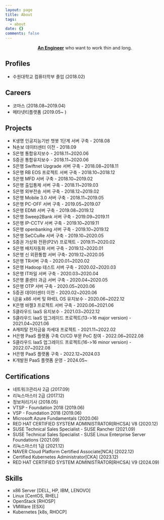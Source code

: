 ```yaml
---
layout: page
title: About
tags:
  - about
date: {}
comments: false
---
```


<center><a href="http://nmcli.github.io/"><b>An Engineer</b></a> who want to work thin and long.</center>

## Profiles
* 수원대학교 컴퓨터학부 졸업 (2018.02)

## Careers
* 코마스 (2018.08~2019.04)
* 메타넷티플랫폼 (2019.05~ )

## Projects
* K생명 인공지능기반 챗봇 1단계 서버 구축 - 2018.08
* N손보 데이터센터 이전 - 2018.09
* S은행 통합유지보수 - 2018.11~2020.06
* S증권 통합유지보수 - 2018.11~2020.06
* S은행 Swiftnet Upgrade 서버 구축 - 2018.08~2018.11
* S은행 RB EOS 프로젝트 서버 구축 - 2018.10~2018.12
* S은행 MFD 서버 구축 - 2018.10~2019.02
* S은행 출입통제 서버 구축 - 2018.11~2019.03
* S은행 외부전송 서버 구축 - 2018.12~2019.02
* S은행 Mobile 3.0 서버 구축 - 2018.11~2019.05
* S은행 PC-OFF 서버 구축 - 2019.05~2019.07
* S은행 EDMI 서버 구축 - 2019.08~2019.12
* S은행 Sweep2Bank 서버 구축 - 2019.09~2019.11
* S은행 IP-CCTV 서버 구축 - 2019.10~2019.11
* S은행 openbanking 서버 구축 - 2019.10~2019.12
* S은행 SeCCuRe 서버 구축 - 2019.10~2020.05
* S증권 가상화 전환(P2V) 프로젝트 - 2019.11~2020.02
* S은행 배치자동화 서버 구축 - 2019.12~2020.01
* S은행 신 외환통합 서버 구축- 2019.12~2020.05
* S은행 TR서버 구축 - 2020.01~2020.02
* S은행 Hadoop 테스트 서버 구축 - 2020.02~2020.03
* S은행 IT파일 서버 구축 - 2020.03~2020.04
* S은행 콜센터 과금 서버 구축 - 2020.04~2020.05
* S은행 OTP 서버 구축 - 2020.05~2020.06
* S증권 데이터센터 이전 - 2020.02~2020.06
* I금융 x86 서버 및 RHEL OS 유지보수 - 2020.06~2022.12
* K은행 바젤3 프로젝트 서버 구축 - 2020.06~2021.06
* S클라우드 IaaS 유지보수 - 2021.03~2022.12
* S클라우드 IaaS 업그레이드 프로젝트(13->16 major version) - 2021.04~2021.06
* A캐피탈 전자금융 차세대 프로젝트 - 2021.11~2022.02
* H은행 PaaS 플랫폼 구축 CI/CD 부문 PoC 참여 - 2022.06~2022.08
* S클라우드 IaaS 업그레이드 프로젝트(16->16 minor version) - 2022.07~2022.08
* H은행 PaaS 플랫폼 구축 - 2022.12~2024.03
* K개발원 PaaS 플랫폼 운영 - 2024.05~

## Certifications
* 네트워크관리사 2급 (2017.09)
* 리눅스마스터 2급 (2017.12)
* 정보처리기사 (2018.05)
* VTSP - Foundation 2018 (2019.06)
* VSP - Foundation 2018 (2019.06)
* Microsoft Azure Fundamentals (2020.06)
* RED HAT CERTIFIED SYSTEM ADMINISTRATOR[RHCSA] V8 (2020.12)
* SUSE Technical Sales Specialist - SUSE Rancher (2021.09)
* SUSE Technical Sales Specialist - SUSE Linux Enterprise Server Foundations (2021.09)
* 리눅스마스터 1급 (2021.12)
* NAVER Cloud Platform Certified Associate[NCA] (2022.12)
* Certified Kubernetes Administrator[CKA] (2023.12)
* RED HAT CERTIFIED SYSTEM ADMINISTRATOR[RHCSA] V9 (2024.09)

## Skills
* x86 Server [DELL, HP, IBM, LENOVO]
* Linux [CentOS, RHEL]
* OpenStack [RHOSP]
* VMWare [ESXi]
* Kubernetes [k8s, RHOCP]
